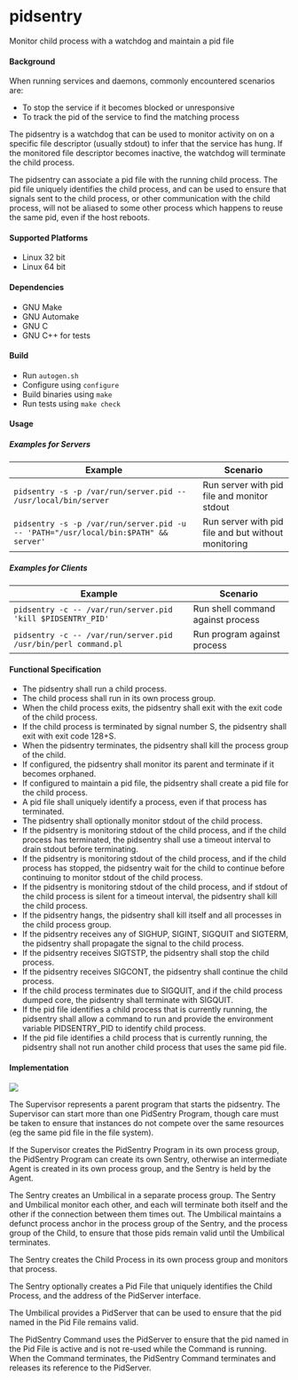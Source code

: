 pidsentry
=========

Monitor child process with a watchdog and maintain a pid file

#### Background

When running services and daemons, commonly encountered scenarios are:
* To stop the service if it becomes blocked or unresponsive
* To track the pid of the service to find the matching process

The pidsentry is a watchdog that can be used to monitor activity on
on a specific file descriptor (usually stdout) to infer that the service has hung.
If the monitored file descriptor becomes inactive, the watchdog will terminate
the child process.

The pidsentry can associate a pid file with the running child process. The
pid file uniquely identifies the child process, and can be used to ensure
that signals sent to the child process, or other communication with the child
process, will not be aliased to some other process which happens to reuse the same
pid, even if the host reboots.

#### Supported Platforms

* Linux 32 bit
* Linux 64 bit

#### Dependencies

* GNU Make
* GNU Automake
* GNU C
* GNU C++ for tests

#### Build

* Run `autogen.sh`
* Configure using `configure`
* Build binaries using `make`
* Run tests using `make check`

#### Usage

##### Examples for Servers

| Example | Scenario |
| ------- |----------|
| ```pidsentry -s -p /var/run/server.pid -- /usr/local/bin/server``` | Run server with pid file and monitor stdout |
| ```pidsentry -s -p /var/run/server.pid -u -- 'PATH="/usr/local/bin:$PATH" && server'``` | Run server with pid file and but without monitoring |

##### Examples for Clients

| Example | Scenario |
| ------- |----------|
| ```pidsentry -c -- /var/run/server.pid 'kill $PIDSENTRY_PID'``` | Run shell command against process |
| ```pidsentry -c -- /var/run/server.pid /usr/bin/perl command.pl``` | Run program against process |

#### Functional Specification

* The pidsentry shall run a child process.
* The child process shall run in its own process group.
* When the child process exits, the pidsentry shall exit with the exit code of the child process.
* If the child process is terminated by signal number S, the pidsentry shall exit with exit code 128+S.
* When the pidsentry terminates, the pidsentry shall kill the process group of the child.
* If configured, the pidsentry shall monitor its parent and terminate if it becomes orphaned.
* If configured to maintain a pid file, the pidsentry shall create a pid file for the child process.
* A pid file shall uniquely identify a process, even if that process has terminated.
* The pidsentry shall optionally monitor stdout of the child process.
* If the pidsentry is monitoring stdout of the child process, and if the child process has terminated, the pidsentry shall use a timeout interval to drain stdout before terminating.
* If the pidsentry is monitoring stdout of the child process, and if the child process has stopped, the pidsentry wait for the child to continue before continuing to monitor stdout of the child process.
* If the pidsentry is monitoring stdout of the child process, and if stdout of the child process is silent for a timeout interval, the pidsentry shall kill the child process.
* If the pidsentry hangs, the pidsentry shall kill itself and all processes in the child process group.
* If the pidsentry receives any of SIGHUP, SIGINT, SIGQUIT and SIGTERM, the pidsentry shall propagate the signal to the child process.
* If the pidsentry receives SIGTSTP, the pidsentry shall stop the child process.
* If the pidsentry receives SIGCONT, the pidsentry shall continue the child process.
* If the child process terminates due to SIGQUIT, and if the child process dumped core, the pidsentry shall terminate with SIGQUIT.
* If the pid file identifies a child process that is currently running, the pidsentry shall allow a command to run and provide the environment variable PIDSENTRY_PID to identify child process.
* If the pid file identifies a child process that is currently running, the pidsentry shall not run another child process that uses the same pid file.

#### Implementation

![](https://github.com/earlchew/pidsentry/blob/master/pidsentry.png)

The Supervisor represents a parent program that starts the pidsentry. The Supervisor can start more than one PidSentry
Program, though care must be taken to ensure that instances do not compete over the same resources (eg the same pid file
in the file system).

If the Supervisor creates the PidSentry Program in its own process group, the PidSentry Program can create its own Sentry,
otherwise an intermediate Agent is created in its own process group, and the Sentry is held by the Agent.

The Sentry creates an Umbilical in a separate process group. The Sentry and Umbilical monitor each other, and each
will terminate both itself and the other if the connection between them times out. The Umbilical maintains
a defunct process anchor in the process group of the Sentry, and the process group of the Child, to ensure that
those pids remain valid until the Umbilical terminates.

The Sentry creates the Child Process in its own process group and monitors that process.

The Sentry optionally creates a Pid File that uniquely identifies the Child Process, and the address of the
PidServer interface.

The Umbilical provides a PidServer that can be used to ensure that the pid named in the Pid File remains valid.

The PidSentry Command uses the PidServer to ensure that the pid named in the Pid File is active and is not re-used
while the Command is running. When the Command terminates, the PidSentry Command terminates and releases its
reference to the PidServer.
